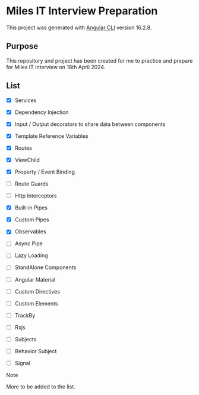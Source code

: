 # Miles IT Interview Preparation

This project was generated with [Angular CLI](https://github.com/angular/angular-cli) version 16.2.8.

## Purpose

This repository and project has been created for me to practice and prepare for Miles IT interview on 18th April 2024.

## List

- [x] Services
- [x] Dependency Injection
- [x] Input / Output decorators to share data between components
- [x] Template Reference Variables
- [x] Routes
- [x] ViewChild
- [x] Property / Event Binding
- [ ] Route Guards
- [ ] Http Interceptors
- [x] Built-in Pipes
- [x] Custom Pipes
- [x] Observables
- [ ] Async Pipe
- [ ] Lazy Loading
- [ ] StandAlone Components
- [ ] Angular Material
- [ ] Custom Directives
- [ ] Custom Elements
- [ ] TrackBy
- [ ] Rxjs
- [ ] Subjects
- [ ] Behavior Subject
- [ ] Signal


> [!NOTE]
> More to be added to the list.
